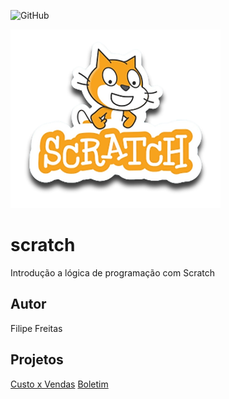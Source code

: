 ![GitHub](https://img.shields.io/github/license/evfillipe/scratch?style=flat-square)

![Scratch](https://github.com/evfillipe/scratch/blob/main/assets/icons/scratch.png)

# scratch
Introdução a lógica de programação com Scratch
## Autor
Filipe Freitas
## Projetos
[Custo x Vendas](https://scratch.mit.edu/projects/884639075/)
[Boletim](https://scratch.mit.edu/projects/884687959/)
